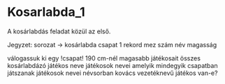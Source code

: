 Kosarlabda_1
============

A kosárlabdás feladat közül az első.


Jegyzet:
sorozat -> kosárlabda csapat 
1 rekord
mez szám
név
magasság

válogassuk ki egy !csapat! 190 cm-nél magasabb játékosait
összes kosárlabdázó játékos neve
játékosok nevei amelyik mindegyik csapatban játszanak
játékosok nevei névsorban
kovács vezetéknevű játékos van-e?
